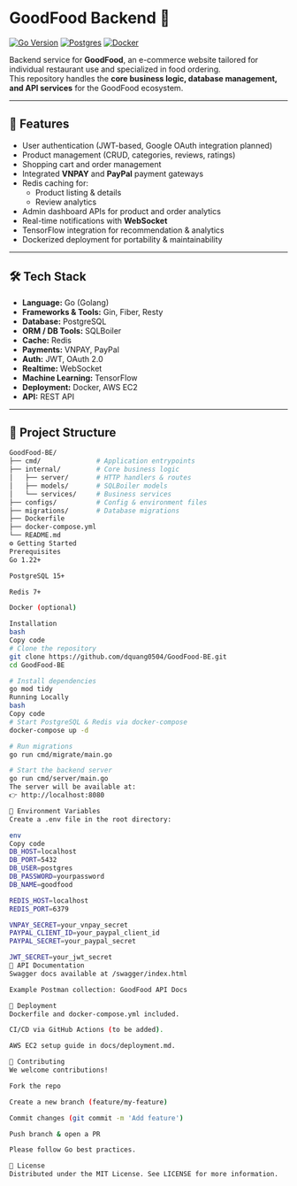 # GoodFood Backend 🍔

[![Go Version](https://img.shields.io/badge/Go-1.22-blue)](https://golang.org/)
[![Postgres](https://img.shields.io/badge/Postgres-15-blue)](https://www.postgresql.org/)
[![Docker](https://img.shields.io/badge/Docker-ready-blue)](https://www.docker.com/)

Backend service for **GoodFood**, an e-commerce website tailored for individual restaurant use and specialized in food ordering.  
This repository handles the **core business logic, database management, and API services** for the GoodFood ecosystem.

---

## 🚀 Features
- User authentication (JWT-based, Google OAuth integration planned)
- Product management (CRUD, categories, reviews, ratings)
- Shopping cart and order management
- Integrated **VNPAY** and **PayPal** payment gateways
- Redis caching for:
  - Product listing & details
  - Review analytics
- Admin dashboard APIs for product and order analytics
- Real-time notifications with **WebSocket**
- TensorFlow integration for recommendation & analytics
- Dockerized deployment for portability & maintainability

---

## 🛠️ Tech Stack
- **Language:** Go (Golang)
- **Frameworks & Tools:** Gin, Fiber, Resty
- **Database:** PostgreSQL
- **ORM / DB Tools:** SQLBoiler
- **Cache:** Redis
- **Payments:** VNPAY, PayPal
- **Auth:** JWT, OAuth 2.0
- **Realtime:** WebSocket
- **Machine Learning:** TensorFlow
- **Deployment:** Docker, AWS EC2
- **API:** REST API

---

## 📂 Project Structure
```bash
GoodFood-BE/
├── cmd/              # Application entrypoints
├── internal/         # Core business logic
│   ├── server/       # HTTP handlers & routes
│   ├── models/       # SQLBoiler models
│   └── services/     # Business services
├── configs/          # Config & environment files
├── migrations/       # Database migrations
├── Dockerfile
├── docker-compose.yml
└── README.md
⚙️ Getting Started
Prerequisites
Go 1.22+

PostgreSQL 15+

Redis 7+

Docker (optional)

Installation
bash
Copy code
# Clone the repository
git clone https://github.com/dquang0504/GoodFood-BE.git
cd GoodFood-BE

# Install dependencies
go mod tidy
Running Locally
bash
Copy code
# Start PostgreSQL & Redis via docker-compose
docker-compose up -d

# Run migrations
go run cmd/migrate/main.go

# Start the backend server
go run cmd/server/main.go
The server will be available at:
👉 http://localhost:8080

🔑 Environment Variables
Create a .env file in the root directory:

env
Copy code
DB_HOST=localhost
DB_PORT=5432
DB_USER=postgres
DB_PASSWORD=yourpassword
DB_NAME=goodfood

REDIS_HOST=localhost
REDIS_PORT=6379

VNPAY_SECRET=your_vnpay_secret
PAYPAL_CLIENT_ID=your_paypal_client_id
PAYPAL_SECRET=your_paypal_secret

JWT_SECRET=your_jwt_secret
📖 API Documentation
Swagger docs available at /swagger/index.html

Example Postman collection: GoodFood API Docs

🚀 Deployment
Dockerfile and docker-compose.yml included.

CI/CD via GitHub Actions (to be added).

AWS EC2 setup guide in docs/deployment.md.

🤝 Contributing
We welcome contributions!

Fork the repo

Create a new branch (feature/my-feature)

Commit changes (git commit -m 'Add feature')

Push branch & open a PR

Please follow Go best practices.

📜 License
Distributed under the MIT License. See LICENSE for more information.
